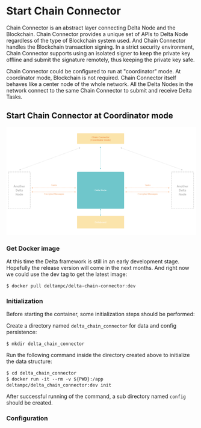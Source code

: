 # Start Chain Connector

Chain Connector is an abstract layer connecting Delta Node and the Blockchain. Chain Connector provides a unique set of APIs to Delta Node regardless of the type of Blockchain system used. And Chain Connector handles the Blockchain transaction signing. In a strict security environment, Chain Connector supports using an isolated signer to keep the private key offline and submit the signature remotely, thus keeping the private key safe.

Chain Connector could be configured to run at "coordinator" mode. At coordinator mode, Blockchain is not required. Chain Connector itself behaves like a center node of the whole network. All the Delta Nodes in the network connect to the same Chain Connector to submit and receive Delta Tasks.

## Start Chain Connector at Coordinator mode

![Delta network structure in coordinator mode](../.gitbook/assets/image%20%281%29.png)

### Get Docker image

At this time the Delta framework is still in an early development stage. Hopefully the release version will come in the next months. And right now we could use the dev tag to get the latest image:

```text
$ docker pull deltampc/delta-chain-connector:dev
```

### Initialization

Before starting the container, some initialization steps should be performed:

Create a directory named `delta_chain_connector` for data and config persistence:

```text
$ mkdir delta_chain_connector
```

Run the following command inside the directory created above to initialize the data structure:

```text
$ cd delta_chain_connector
$ docker run -it --rm -v ${PWD}:/app deltampc/delta_chain_connector:dev init
```

After successful running of the command, a sub directory named `config` should be created.

### Configuration



